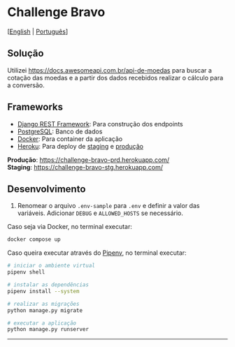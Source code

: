 # Challenge Bravo

[[English](README.md) | [Português](README.pt.md)]

## Solução

Utilizei https://docs.awesomeapi.com.br/api-de-moedas para buscar a cotação das moedas e a partir dos dados recebidos realizar o cálculo para a conversão.

## Frameworks

-   [Django REST Framework](https://www.django-rest-framework.org/): Para construção dos endpoints
-   [PostgreSQL](https://www.postgresql.org/): Banco de dados
-   [Docker](https://www.docker.com/): Para container da aplicação
-   [Heroku](https://www.heroku.com/): Para deploy de [staging](https://challenge-bravo-stg.herokuapp.com/) e [produção](https://challenge-bravo-prd.herokuapp.com/)

**Produção**: https://challenge-bravo-prd.herokuapp.com/  
**Staging**: https://challenge-bravo-stg.herokuapp.com/

## Desenvolvimento

1. Renomear o arquivo `.env-sample` para `.env` e definir a valor das variáveis. Adicionar `DEBUG` e `ALLOWED_HOSTS` se necessário.

Caso seja via Docker, no terminal executar:

```sh
docker compose up
```

Caso queira executar através do [Pipenv](https://pypi.org/project/pipenv/), no terminal executar:

```sh
# iniciar o ambiente virtual
pipenv shell

# instalar as dependências
pipenv install --system

# realizar as migrações
python manage.py migrate

# executar a aplicação
python manage.py runserver
```

---
